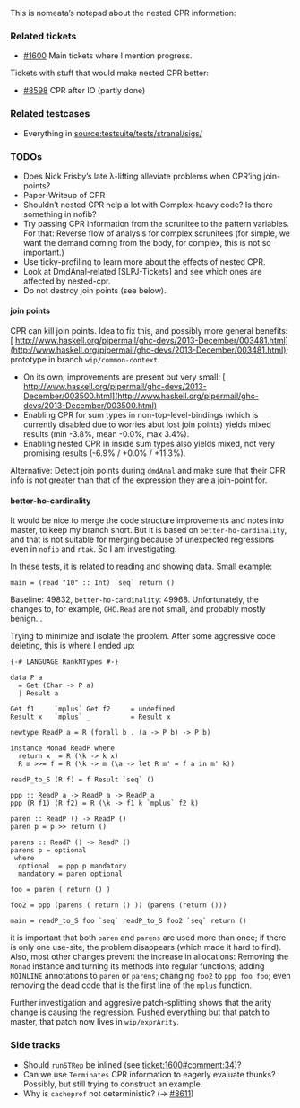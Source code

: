 
This is nomeata’s notepad about the nested CPR information:


### Related tickets


- [\#1600](https://gitlab.staging.haskell.org/ghc/ghc/issues/1600) Main tickets where I mention progress.


Tickets with stuff that would make nested CPR better:


- [\#8598](https://gitlab.staging.haskell.org/ghc/ghc/issues/8598) CPR after IO (partly done)

### Related testcases


- Everything in [source:testsuite/tests/stranal/sigs/](/trac/ghc/browser/testsuite/tests/stranal/sigs)


 


### TODOs


- Does Nick Frisby’s late λ-lifting alleviate problems when CPR’ing join-points?
- Paper-Writeup of CPR
- Shouldn’t nested CPR help a lot with Complex-heavy code? Is there something in nofib?
- Try passing CPR information from the scrunitee to the pattern variables. For that: Reverse flow of analysis for complex scrunitees (for simple, we want the demand coming from the body, for complex, this is not so important.)
- Use ticky-profiling to learn more about the effects of nested CPR.
- Look at DmdAnal-related \[SLPJ-Tickets\] and see which ones are affected by nested-cpr.
- Do not destroy join points (see below).

#### join points



CPR can kill join points. Idea to fix this, and possibly more general benefits:
[
http://www.haskell.org/pipermail/ghc-devs/2013-December/003481.html](http://www.haskell.org/pipermail/ghc-devs/2013-December/003481.html); prototype in branch `wip/common-context`.


- On its own, improvements are present but very small: [
  http://www.haskell.org/pipermail/ghc-devs/2013-December/003500.html](http://www.haskell.org/pipermail/ghc-devs/2013-December/003500.html)
- Enabling CPR for sum types in non-top-level-bindings (which is currently disabled due to worries abut lost join points) yields mixed results (min -3.8%, mean -0.0%, max 3.4%).
- Enabling nested CPR in inside sum types also yields mixed, not very promising results (-6.9% / +0.0% / +11.3%).


Alternative: Detect join points during `dmdAnal` and make sure that their CPR info is not greater than that of the expression they are a join-point for.


#### better-ho-cardinality



It would be nice to merge the code structure improvements and notes into master, to keep my branch short. But it is based on `better-ho-cardinality`, and that is not suitable for merging because of unexpected regressions even in `nofib` and `rtak`. So I am investigating.



In these tests, it is related to reading and showing data. Small example:


```
main = (read "10" :: Int) `seq` return ()
```


Baseline: 49832, `better-ho-cardinality`: 49968. Unfortunately, the changes to, for example, `GHC.Read` are not small, and probably mostly benign...



Trying to minimize and isolate the problem. After some aggressive code deleting, this is where I ended up:


```
{-# LANGUAGE RankNTypes #-}

data P a
  = Get (Char -> P a)
  | Result a

Get f1     `mplus` Get f2     = undefined
Result x   `mplus` _          = Result x

newtype ReadP a = R (forall b . (a -> P b) -> P b)

instance Monad ReadP where
  return x  = R (\k -> k x)
  R m >>= f = R (\k -> m (\a -> let R m' = f a in m' k))

readP_to_S (R f) = f Result `seq` ()

ppp :: ReadP a -> ReadP a -> ReadP a
ppp (R f1) (R f2) = R (\k -> f1 k `mplus` f2 k)

paren :: ReadP () -> ReadP ()
paren p = p >> return ()

parens :: ReadP () -> ReadP ()
parens p = optional
 where
  optional  = ppp p mandatory
  mandatory = paren optional

foo = paren ( return () )

foo2 = ppp (parens ( return () )) (parens (return ()))

main = readP_to_S foo `seq` readP_to_S foo2 `seq` return ()
```


it is important that both `paren` and `parens` are used more than once; if there is only one use-site, the problem disappears (which made it hard to find). Also, most other changes prevent the increase in allocations: Removing the `Monad` instance and turning its methods into regular functions; adding `NOINLINE` annotations to `paren` or `parens`; changing `foo2` to `ppp foo foo`; even removing the dead code that is the first line of the `mplus` function.



Further investigation and aggresive patch-splitting shows that the arity change is causing the regression. Pushed everything but that patch to master, that patch now lives in `wip/exprArity`.


### Side tracks


- Should `runSTRep` be inlined (see [ticket:1600\#comment:34](https://gitlab.staging.haskell.org/ghc/ghc/issues/1600))?
- Can we use `Terminates` CPR information to eagerly evaluate thunks? Possibly, but still trying to construct an example.
- Why is `cacheprof` not deterministic? (→ [\#8611](https://gitlab.staging.haskell.org/ghc/ghc/issues/8611))
